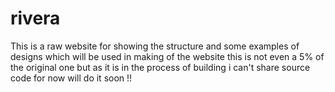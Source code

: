 # rivera
This is a raw website for showing the structure and some examples of designs which will be used in making of the website this is not even a 5% of the original one but as it is in the process of building i can't share source code for now will do it soon !!
